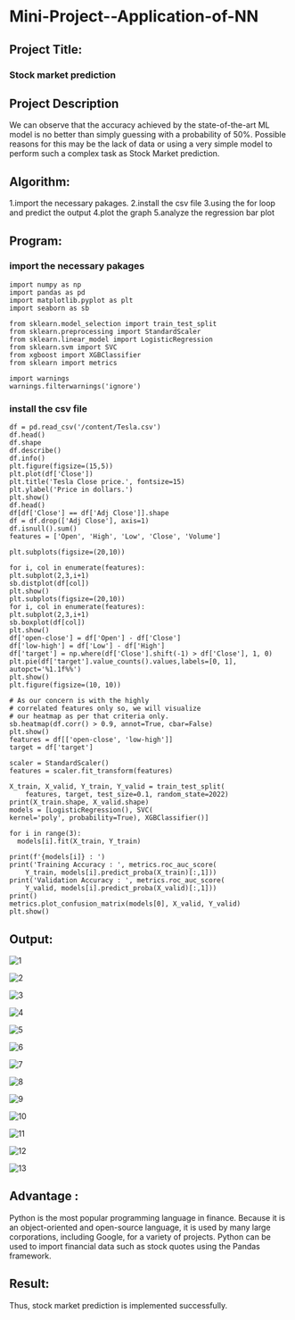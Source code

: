 # Mini-Project--Application-of-NN


## Project Title:
###                                   Stock market prediction
## Project Description 
   We can observe that the accuracy achieved by the state-of-the-art ML model is no better than simply guessing with a probability of 50%. Possible reasons for this may be the lack of data or using a very simple model to perform such a complex task as Stock Market prediction.
## Algorithm:
1.import the necessary pakages.
2.install the csv file
3.using the for loop and predict the output
4.plot the graph
5.analyze the regression bar plot

## Program:
###                        import the necessary pakages
~~~
import numpy as np
import pandas as pd
import matplotlib.pyplot as plt
import seaborn as sb

from sklearn.model_selection import train_test_split
from sklearn.preprocessing import StandardScaler
from sklearn.linear_model import LogisticRegression
from sklearn.svm import SVC
from xgboost import XGBClassifier
from sklearn import metrics

import warnings
warnings.filterwarnings('ignore')
~~~
###                       install the csv file
~~~
df = pd.read_csv('/content/Tesla.csv')
df.head()
df.shape
df.describe()
df.info()
plt.figure(figsize=(15,5))
plt.plot(df['Close'])
plt.title('Tesla Close price.', fontsize=15)
plt.ylabel('Price in dollars.')
plt.show()
df.head()
df[df['Close'] == df['Adj Close']].shape
df = df.drop(['Adj Close'], axis=1)
df.isnull().sum()
features = ['Open', 'High', 'Low', 'Close', 'Volume']

plt.subplots(figsize=(20,10))

for i, col in enumerate(features):
plt.subplot(2,3,i+1)
sb.distplot(df[col])
plt.show()
plt.subplots(figsize=(20,10))
for i, col in enumerate(features):
plt.subplot(2,3,i+1)
sb.boxplot(df[col])
plt.show()
df['open-close'] = df['Open'] - df['Close']
df['low-high'] = df['Low'] - df['High']
df['target'] = np.where(df['Close'].shift(-1) > df['Close'], 1, 0)
plt.pie(df['target'].value_counts().values,labels=[0, 1], autopct='%1.1f%%')
plt.show()
plt.figure(figsize=(10, 10))

# As our concern is with the highly
# correlated features only so, we will visualize
# our heatmap as per that criteria only.
sb.heatmap(df.corr() > 0.9, annot=True, cbar=False)
plt.show()
features = df[['open-close', 'low-high']]
target = df['target']

scaler = StandardScaler()
features = scaler.fit_transform(features)

X_train, X_valid, Y_train, Y_valid = train_test_split(
	features, target, test_size=0.1, random_state=2022)
print(X_train.shape, X_valid.shape)
models = [LogisticRegression(), SVC(
kernel='poly', probability=True), XGBClassifier()]

for i in range(3):
  models[i].fit(X_train, Y_train)

print(f'{models[i]} : ')
print('Training Accuracy : ', metrics.roc_auc_score(
	Y_train, models[i].predict_proba(X_train)[:,1]))
print('Validation Accuracy : ', metrics.roc_auc_score(
	Y_valid, models[i].predict_proba(X_valid)[:,1]))
print()
metrics.plot_confusion_matrix(models[0], X_valid, Y_valid)
plt.show()
~~~

## Output:

![1](https://user-images.githubusercontent.com/94588708/206670363-35c05133-31a9-4754-9083-9d71981cabc7.png)

![2](https://user-images.githubusercontent.com/94588708/206670381-852506c1-dc85-4de2-80a6-3bf958a4ee42.png)

![3](https://user-images.githubusercontent.com/94588708/206670396-e101a966-4e36-49f4-9a74-06e92c006435.png)

![4](https://user-images.githubusercontent.com/94588708/206670413-06c10e3f-99ad-401d-ac12-651c63c86471.png)

![5](https://user-images.githubusercontent.com/94588708/206670431-551c2bca-5d17-4a3c-b18f-c1509c3c36f7.png)

![6](https://user-images.githubusercontent.com/94588708/206670488-952ce015-68a3-4bef-88f7-1343278e0800.png)

![7](https://user-images.githubusercontent.com/94588708/206670512-cd72c675-5e62-4cc7-86d6-214d7d1ffa90.png)

![8](https://user-images.githubusercontent.com/94588708/206670573-1bc1387d-7b73-4e22-8234-b7b8a4a3f073.png)

![9](https://user-images.githubusercontent.com/94588708/206670624-43d0bd32-488f-4a42-bbca-1bb367d023d4.png)

![10](https://user-images.githubusercontent.com/94588708/206670649-152899db-5ead-4340-9472-5852ca5b7525.png)

![11](https://user-images.githubusercontent.com/94588708/206670695-79c5701a-e4a7-4b4f-8ec1-900f0c55e1a3.png)

![12](https://user-images.githubusercontent.com/94588708/206670716-58e0cc81-edbc-4940-a4e9-634ff7990e67.png)

![13](https://user-images.githubusercontent.com/94588708/206670747-2e9f820f-2cb3-41dc-b598-d91292306f53.png)

## Advantage :
Python is the most popular programming language in finance. Because it is an object-oriented and open-source language, it is used by many large corporations, including Google, for a variety of projects. Python can be used to import financial data such as stock quotes using the Pandas framework.
## Result:
Thus, stock market prediction is implemented successfully.

